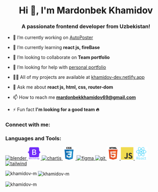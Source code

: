 <h1 align="center">Hi 👋, I'm Mardonbek Khamidov</h1>
<h3 align="center">A passionate frontend developer from Uzbekistan!</h3>

- 🔭 I’m currently working on [AutoPoster](https://github.com/Khamidov-M/auto-poster)

- 🌱 I’m currently learning **react js, fireBase**

- 👯 I’m looking to collaborate on **Team portfolio**

- 🤝 I’m looking for help with [personal portfolio](https://github.com/Khamidov-M/my-portfolio)

- 👨‍💻 All of my projects are available at [khamidov-dev.netlify.app](khamidov-dev.netlify.app)

- 💬 Ask me about **react js, html, css, router-dom**

- 📫 How to reach me **mardonbekkhamidov69@gmail.com**

- ⚡ Fun fact **I'm looking for a good team 🔥**

<h3 align="left">Connect with me:</h3>
<p align="left">
</p>

<h3 align="left">Languages and Tools:</h3>
<p align="left"> <a href="https://www.blender.org/" target="_blank" rel="noreferrer"> <img src="https://download.blender.org/branding/community/blender_community_badge_white.svg" alt="blender" width="40" height="40"/> </a> <a href="https://getbootstrap.com" target="_blank" rel="noreferrer"> <img src="https://raw.githubusercontent.com/devicons/devicon/master/icons/bootstrap/bootstrap-plain-wordmark.svg" alt="bootstrap" width="40" height="40"/> </a> <a href="https://www.chartjs.org" target="_blank" rel="noreferrer"> <img src="https://www.chartjs.org/media/logo-title.svg" alt="chartjs" width="40" height="40"/> </a> <a href="https://www.w3schools.com/css/" target="_blank" rel="noreferrer"> <img src="https://raw.githubusercontent.com/devicons/devicon/master/icons/css3/css3-original-wordmark.svg" alt="css3" width="40" height="40"/> </a> <a href="https://www.figma.com/" target="_blank" rel="noreferrer"> <img src="https://www.vectorlogo.zone/logos/figma/figma-icon.svg" alt="figma" width="40" height="40"/> </a> <a href="https://git-scm.com/" target="_blank" rel="noreferrer"> <img src="https://www.vectorlogo.zone/logos/git-scm/git-scm-icon.svg" alt="git" width="40" height="40"/> </a> <a href="https://www.w3.org/html/" target="_blank" rel="noreferrer"> <img src="https://raw.githubusercontent.com/devicons/devicon/master/icons/html5/html5-original-wordmark.svg" alt="html5" width="40" height="40"/> </a> <a href="https://developer.mozilla.org/en-US/docs/Web/JavaScript" target="_blank" rel="noreferrer"> <img src="https://raw.githubusercontent.com/devicons/devicon/master/icons/javascript/javascript-original.svg" alt="javascript" width="40" height="40"/> </a> <a href="https://reactjs.org/" target="_blank" rel="noreferrer"> <img src="https://raw.githubusercontent.com/devicons/devicon/master/icons/react/react-original-wordmark.svg" alt="react" width="40" height="40"/> </a> <a href="https://tailwindcss.com/" target="_blank" rel="noreferrer"> <img src="https://www.vectorlogo.zone/logos/tailwindcss/tailwindcss-icon.svg" alt="tailwind" width="40" height="40"/> </a> </p>

<p><img align="left" src="https://github-readme-stats.vercel.app/api/top-langs?username=khamidov-m&show_icons=true&locale=en&layout=compact" alt="khamidov-m" /></p>

<p>&nbsp;<img align="center" src="https://github-readme-stats.vercel.app/api?username=khamidov-m&show_icons=true&locale=en" alt="khamidov-m" /></p>

<p><img align="center" src="https://github-readme-streak-stats.herokuapp.com/?user=khamidov-m&" alt="khamidov-m" /></p>
